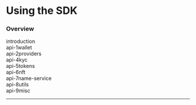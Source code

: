# Using the SDK

### Overview

introduction <br>
api-1wallet <br>
api-2providers <br>
api-4kyc <br>
api-5tokens <br>
api-6nft <br>
api-7name-service <br>
api-8utils <br>
api-9misc <br>

---
